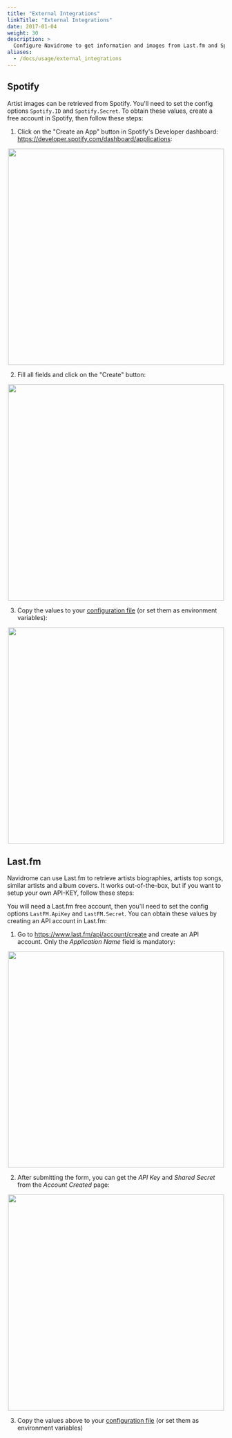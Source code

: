 ```yaml
---
title: "External Integrations"
linkTitle: "External Integrations"
date: 2017-01-04
weight: 30
description: >
  Configure Navidrome to get information and images from Last.fm and Spotify
aliases:
  - /docs/usage/external_integrations
---
```


## Spotify

Artist images can be retrieved from Spotify. You'll need to set the config options `Spotify.ID` and `Spotify.Secret`. 
To obtain these values, create a free account in Spotify, then follow these steps:

1) Click on the "Create an App" button in Spotify's Developer dashboard: https://developer.spotify.com/dashboard/applications:
<p align="center">
<img width="500" src="/screenshots/spotify-dashboard.png">
</p>

2) Fill all fields and click on the "Create" button:
<p align="center">
<img width="500" src="/screenshots/spotify-create-app.png">
</p>

3) Copy the values to your [configuration file](/docs/usage/configuration-options#configuration-file) (or set them as environment variables):
<p align="center">
<img width="500" src="/screenshots/spotify-app-created.png">
</p>

## Last.fm

Navidrome can use Last.fm to retrieve artists biographies, artists top songs, similar artists and album covers. 
It works out-of-the-box, but if you want to setup your own API-KEY, follow these steps:

You will need a Last.fm free account, then you'll need to set the config options `LastFM.ApiKey` and `LastFM.Secret`. You can obtain these values by creating an API account in Last.fm:

1) Go to https://www.last.fm/api/account/create and create an API account. Only the _Application Name_ field is mandatory:
<p align="center">
<img width="500" src="/screenshots/lastfm-create-account.png">
</p>

2) After submitting the form, you can get the _API Key_ and _Shared Secret_ from the _Account Created_ page:
<p align="center">
<img width="500" src="/screenshots/lastfm-account-created.png">
</p>

3) Copy the values above to your [configuration file](/docs/usage/configuration-options#configuration-file) (or set them as environment variables)


